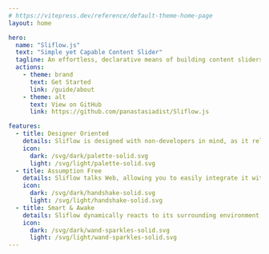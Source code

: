 ```yaml
---
# https://vitepress.dev/reference/default-theme-home-page
layout: home

hero:
  name: "Sliflow.js"
  text: "Simple yet Capable Content Slider"
  tagline: An effortless, declarative means of building content sliders, driven by HTML and CSS.
  actions:
    - theme: brand
      text: Get Started
      link: /guide/about
    - theme: alt
      text: View on GitHub
      link: https://github.com/panastasiadist/Sliflow.js

features:
  - title: Designer Oriented
    details: Sliflow is designed with non-developers in mind, as it relies primarily on HTML and CSS for its operation.
    icon:
      dark: /svg/dark/palette-solid.svg
      light: /svg/light/palette-solid.svg
  - title: Assumption Free
    details: Sliflow talks Web, allowing you to easily integrate it with your preferred front-end solution or tools.
    icon:
      dark: /svg/dark/handshake-solid.svg
      light: /svg/light/handshake-solid.svg
  - title: Smart & Awake
    details: Sliflow dynamically reacts to its surrounding environment, saving you from superfluous programmatic operations.
    icon:
      dark: /svg/dark/wand-sparkles-solid.svg
      light: /svg/light/wand-sparkles-solid.svg
---
```


